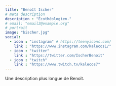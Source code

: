 ```yaml
---
title: "Benoît Ischer"
# meta description
description : "Écothéologien."
# email: "email2@example.org"
# portrait
image: "bischer.jpg"
social:
  - icon : "instagram" # https://teenyicons.com/
    link : "https://www.instagram.com/kalecos1/"
  - icon : "twitter"
    link : "https://twitter.com/IscherBenoit"
  - icon : "twitch" 
    link : "https://www.twitch.tv/kalecos7"
---
```


Une description plus longue de Benoît.